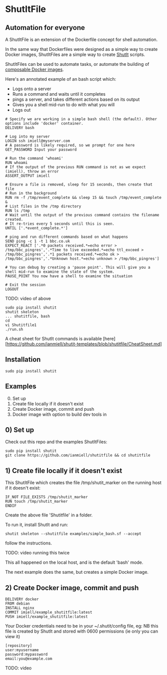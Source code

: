 # ShutItFile

## Automation for everyone

A ShutItFile is an extension of the Dockerfile concept for shell automation.

In the same way that Dockerfiles were designed as a simple way to create Docker images, ShutItFiles are a simple way to create [ShutIt](http://ianmiell.github.io/shutit/) scripts.

ShutItFiles can be used to automate tasks, or automate the building of [composable Docker images](https://github.com/ianmiell/shutit/blob/gh-pages/images/ShutIt.png).

Here's an annotated example of an bash script which:

- Logs onto a server
- Runs a command and waits until it completes
- pings a server, and takes different actions based on its output
- Gives you a shell mid-run to do with what you will
- Logs out

```
# Specify we are working in a simple bash shell (the default). Other options include 'docker' container.
DELIVERY bash

# Log into my server
LOGIN ssh imiell@myserver.com
# A password is likely required, so we prompt for one here
GET_PASSWORD Input your password

# Run the command 'whoami'
RUN whoami
# If the output of the previous RUN command is not as we expect (imiell), throw an error
ASSERT_OUTPUT imiell

# Ensure a file is removed, sleep for 15 seconds, then create that file
# Run in the background
RUN rm -f /tmp/event_complete && sleep 15 && touch /tmp/event_complete &
# List files in the /tmp directory
RUN ls /tmp
# Wait until the output of the previous command contains the filename created.
# It re-tries every 5 seconds until this is seen.
UNTIL ['.*event_complete.*']

# ping and run different commands based on what happens
SEND ping -c 1 -t 1 bbc.co.uk
EXPECT_REACT ['.*0 packets received.*=echo error > /tmp/bbc_pingres','.*Time to live exceeded.*=echo ttl_exceed > /tmp/bbc_pingres','.*1 packets received.*=echo ok > /tmp/bbc_pingres','.*Unknown host.*=echo unknown > /tmp/bbc_pingres']

# You can debug by creating a 'pause point'. This will give you a shell mid-run to examine the state of the system.
PAUSE_POINT You now have a shell to examine the situation

# Exit the session
LOGOUT
```

TODO: video of above

```
sudo pip install shutit
shutit skeleton
... shutitfile, bash
cd 
vi Shutitfile1
./run.sh
```


A cheat sheet for ShutIt commands is available [here][https://github.com/ianmiell/shutit-templates/blob/shutitfile/CheatSheet.md]

## Installation

```
sudo pip install shutit
```


## Examples 

0) Set up
1) Create file locally if it doesn't exist
2) Create Docker image, commit and push
3) Docker image with option to build dev tools in

## 0) Set up

Check out this repo and the examples ShutItFiles:

```
sudo pip install shutit
git clone https://github.com/ianmiell/shutitfile && cd shutitfile
```
                                                                                                                                             

## 1) Create file locally if it doesn't exist

This ShutItFile which creates the file /tmp/shutit_marker on the running host if it doesn't exist:

```
IF_NOT FILE_EXISTS /tmp/shutit_marker
RUN touch /tmp/shutit_marker
ENDIF
```

Create the above file 'Shutitfile' in a folder.

To run it, install ShutIt and run:

```
shutit skeleton --shutitfile examples/simple_bash.sf --accept
```

follow the instructions.

TODO: video running this twice

This all happened on the local host, and is the default 'bash' mode.

The next example does the same, but creates a simple Docker image.

## 2) Create Docker image, commit and push

```
DELIVERY docker
FROM debian
INSTALL nginx
COMMIT imiell/example_shutitfile:latest
PUSH imiell/example_shutitfile:latest
```

Your Docker credentials need to be in your ~/.shutit/config file, eg:
NB this file is created by ShutIt and stored with 0600 permissions (ie only you can view it)

```
[repository]
user:myusername
password:mypassword
email:you@example.com
```


TODO: video
